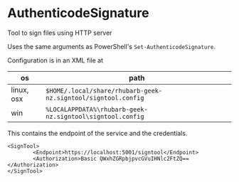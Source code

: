 # AuthenticodeSignature
Tool to sign files using HTTP server

Uses the same arguments as PowerShell's `Set-AuthenticodeSignature`.

Configuration is in an XML file at

| os | path |
| -- | ---- |
| linux, osx | `$HOME/.local/share/rhubarb-geek-nz.signtool/signtool.config` |
| win | `%LOCALAPPDATA%\rhubarb-geek-nz.signtool\signtool.config` |

This contains the endpoint of the service and the credentials.

```
<SignTool>
        <Endpoint>https://localhost:5001/signtool</Endpoint>
        <Authorization>Basic QWxhZGRpbjpvcGVuIHNlc2FtZQ==</Authorization>
</SignTool>
```
